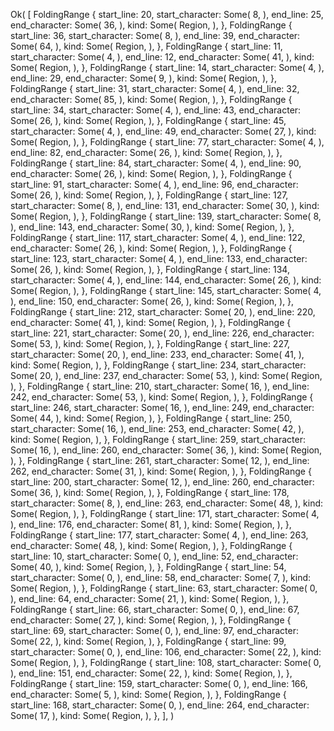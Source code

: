 Ok(
    [
        FoldingRange {
            start_line: 20,
            start_character: Some(
                8,
            ),
            end_line: 25,
            end_character: Some(
                36,
            ),
            kind: Some(
                Region,
            ),
        },
        FoldingRange {
            start_line: 36,
            start_character: Some(
                8,
            ),
            end_line: 39,
            end_character: Some(
                64,
            ),
            kind: Some(
                Region,
            ),
        },
        FoldingRange {
            start_line: 11,
            start_character: Some(
                4,
            ),
            end_line: 12,
            end_character: Some(
                41,
            ),
            kind: Some(
                Region,
            ),
        },
        FoldingRange {
            start_line: 14,
            start_character: Some(
                4,
            ),
            end_line: 29,
            end_character: Some(
                9,
            ),
            kind: Some(
                Region,
            ),
        },
        FoldingRange {
            start_line: 31,
            start_character: Some(
                4,
            ),
            end_line: 32,
            end_character: Some(
                85,
            ),
            kind: Some(
                Region,
            ),
        },
        FoldingRange {
            start_line: 34,
            start_character: Some(
                4,
            ),
            end_line: 43,
            end_character: Some(
                26,
            ),
            kind: Some(
                Region,
            ),
        },
        FoldingRange {
            start_line: 45,
            start_character: Some(
                4,
            ),
            end_line: 49,
            end_character: Some(
                27,
            ),
            kind: Some(
                Region,
            ),
        },
        FoldingRange {
            start_line: 77,
            start_character: Some(
                4,
            ),
            end_line: 82,
            end_character: Some(
                26,
            ),
            kind: Some(
                Region,
            ),
        },
        FoldingRange {
            start_line: 84,
            start_character: Some(
                4,
            ),
            end_line: 90,
            end_character: Some(
                26,
            ),
            kind: Some(
                Region,
            ),
        },
        FoldingRange {
            start_line: 91,
            start_character: Some(
                4,
            ),
            end_line: 96,
            end_character: Some(
                26,
            ),
            kind: Some(
                Region,
            ),
        },
        FoldingRange {
            start_line: 127,
            start_character: Some(
                8,
            ),
            end_line: 131,
            end_character: Some(
                30,
            ),
            kind: Some(
                Region,
            ),
        },
        FoldingRange {
            start_line: 139,
            start_character: Some(
                8,
            ),
            end_line: 143,
            end_character: Some(
                30,
            ),
            kind: Some(
                Region,
            ),
        },
        FoldingRange {
            start_line: 117,
            start_character: Some(
                4,
            ),
            end_line: 122,
            end_character: Some(
                26,
            ),
            kind: Some(
                Region,
            ),
        },
        FoldingRange {
            start_line: 123,
            start_character: Some(
                4,
            ),
            end_line: 133,
            end_character: Some(
                26,
            ),
            kind: Some(
                Region,
            ),
        },
        FoldingRange {
            start_line: 134,
            start_character: Some(
                4,
            ),
            end_line: 144,
            end_character: Some(
                26,
            ),
            kind: Some(
                Region,
            ),
        },
        FoldingRange {
            start_line: 145,
            start_character: Some(
                4,
            ),
            end_line: 150,
            end_character: Some(
                26,
            ),
            kind: Some(
                Region,
            ),
        },
        FoldingRange {
            start_line: 212,
            start_character: Some(
                20,
            ),
            end_line: 220,
            end_character: Some(
                41,
            ),
            kind: Some(
                Region,
            ),
        },
        FoldingRange {
            start_line: 221,
            start_character: Some(
                20,
            ),
            end_line: 226,
            end_character: Some(
                53,
            ),
            kind: Some(
                Region,
            ),
        },
        FoldingRange {
            start_line: 227,
            start_character: Some(
                20,
            ),
            end_line: 233,
            end_character: Some(
                41,
            ),
            kind: Some(
                Region,
            ),
        },
        FoldingRange {
            start_line: 234,
            start_character: Some(
                20,
            ),
            end_line: 237,
            end_character: Some(
                53,
            ),
            kind: Some(
                Region,
            ),
        },
        FoldingRange {
            start_line: 210,
            start_character: Some(
                16,
            ),
            end_line: 242,
            end_character: Some(
                53,
            ),
            kind: Some(
                Region,
            ),
        },
        FoldingRange {
            start_line: 246,
            start_character: Some(
                16,
            ),
            end_line: 249,
            end_character: Some(
                44,
            ),
            kind: Some(
                Region,
            ),
        },
        FoldingRange {
            start_line: 250,
            start_character: Some(
                16,
            ),
            end_line: 253,
            end_character: Some(
                42,
            ),
            kind: Some(
                Region,
            ),
        },
        FoldingRange {
            start_line: 259,
            start_character: Some(
                16,
            ),
            end_line: 260,
            end_character: Some(
                36,
            ),
            kind: Some(
                Region,
            ),
        },
        FoldingRange {
            start_line: 261,
            start_character: Some(
                12,
            ),
            end_line: 262,
            end_character: Some(
                31,
            ),
            kind: Some(
                Region,
            ),
        },
        FoldingRange {
            start_line: 200,
            start_character: Some(
                12,
            ),
            end_line: 260,
            end_character: Some(
                36,
            ),
            kind: Some(
                Region,
            ),
        },
        FoldingRange {
            start_line: 178,
            start_character: Some(
                8,
            ),
            end_line: 263,
            end_character: Some(
                48,
            ),
            kind: Some(
                Region,
            ),
        },
        FoldingRange {
            start_line: 171,
            start_character: Some(
                4,
            ),
            end_line: 176,
            end_character: Some(
                81,
            ),
            kind: Some(
                Region,
            ),
        },
        FoldingRange {
            start_line: 177,
            start_character: Some(
                4,
            ),
            end_line: 263,
            end_character: Some(
                48,
            ),
            kind: Some(
                Region,
            ),
        },
        FoldingRange {
            start_line: 10,
            start_character: Some(
                0,
            ),
            end_line: 52,
            end_character: Some(
                40,
            ),
            kind: Some(
                Region,
            ),
        },
        FoldingRange {
            start_line: 54,
            start_character: Some(
                0,
            ),
            end_line: 58,
            end_character: Some(
                7,
            ),
            kind: Some(
                Region,
            ),
        },
        FoldingRange {
            start_line: 63,
            start_character: Some(
                0,
            ),
            end_line: 64,
            end_character: Some(
                21,
            ),
            kind: Some(
                Region,
            ),
        },
        FoldingRange {
            start_line: 66,
            start_character: Some(
                0,
            ),
            end_line: 67,
            end_character: Some(
                27,
            ),
            kind: Some(
                Region,
            ),
        },
        FoldingRange {
            start_line: 69,
            start_character: Some(
                0,
            ),
            end_line: 97,
            end_character: Some(
                22,
            ),
            kind: Some(
                Region,
            ),
        },
        FoldingRange {
            start_line: 99,
            start_character: Some(
                0,
            ),
            end_line: 106,
            end_character: Some(
                22,
            ),
            kind: Some(
                Region,
            ),
        },
        FoldingRange {
            start_line: 108,
            start_character: Some(
                0,
            ),
            end_line: 151,
            end_character: Some(
                22,
            ),
            kind: Some(
                Region,
            ),
        },
        FoldingRange {
            start_line: 159,
            start_character: Some(
                0,
            ),
            end_line: 166,
            end_character: Some(
                5,
            ),
            kind: Some(
                Region,
            ),
        },
        FoldingRange {
            start_line: 168,
            start_character: Some(
                0,
            ),
            end_line: 264,
            end_character: Some(
                17,
            ),
            kind: Some(
                Region,
            ),
        },
    ],
)